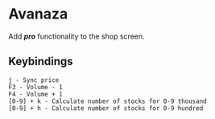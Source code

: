 # Avanaza
Add **_pro_** functionality to the shop screen.

## Keybindings
```
j - Sync price
F3 - Volume - 1
F4 - Volume + 1
[0-9] + k - Calculate number of stocks for 0-9 thousand
[0-9] + h - Calculate number of stocks for 0-9 hundred
```
